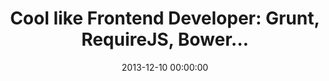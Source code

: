 ---
event: SymfonyCon Warsaw 2013
title: "Cool like Frontend Developer: Grunt, RequireJS, Bower..."
youtube_id: R7iN5SFglMo
authors: 
    - Ryan Weaver

layout: youtube
date: 2013-12-10 00:00:00
---